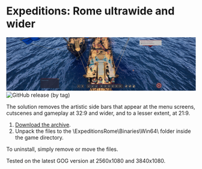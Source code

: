 # Expeditions: Rome ultrawide and wider
![](/screenshots/Expeditions%20Rome.jpg)
![GitHub release (by tag)](https://img.shields.io/github/downloads/RoseTheFlower/UltrawideIndex/expeditionsrome/total?label=downloads&style=flat-square)

The solution removes the artistic side bars that appear at the menu screens, cutscenes and gameplay at 32:9 and wider, and to a lesser extent, at 21:9.

1. [Download the archive](/../../releases/tag/expeditionsrome).
2. Unpack the files to the \ExpeditionsRome\Binaries\Win64\ folder inside the game directory.

To uninstall, simply remove or move the files.

Tested on the latest GOG version at 2560x1080 and 3840x1080.
